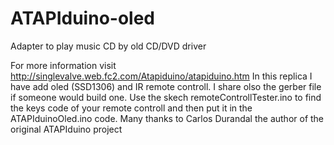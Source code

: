 # ATAPIduino-oled
Adapter to play music CD by old CD/DVD driver

For more information visit http://singlevalve.web.fc2.com/Atapiduino/atapiduino.htm
In this replica I have add oled (SSD1306) and IR remote controll.
I share olso the gerber file if someone would build one.
Use the skech remoteControllTester.ino to find the keys code of your remote controll and then put it in the ATAPIduinoOled.ino code.
Many thanks to Carlos Durandal the author of the original ATAPIduino project
